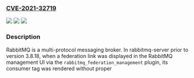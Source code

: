 ### [CVE-2021-32719](https://cve.mitre.org/cgi-bin/cvename.cgi?name=CVE-2021-32719)
![](https://img.shields.io/static/v1?label=Product&message=rabbitmq-server&color=blue)
![](https://img.shields.io/static/v1?label=Version&message=n%2Fa&color=blue)
![](https://img.shields.io/static/v1?label=Vulnerability&message=CWE-80%3A%20Improper%20Neutralization%20of%20Script-Related%20HTML%20Tags%20in%20a%20Web%20Page%20(Basic%20XSS)&color=brighgreen)

### Description

RabbitMQ is a multi-protocol messaging broker. In rabbitmq-server prior to version 3.8.18, when a federation link was displayed in the RabbitMQ management UI via the `rabbitmq_federation_management` plugin, its consumer tag was rendered without proper <script> tag sanitization. This potentially allows for JavaScript code execution in the context of the page. The user must be signed in and have elevated permissions (manage federation upstreams and policies) for this to occur. The vulnerability is patched in RabbitMQ 3.8.18. As a workaround, disable the `rabbitmq_federation_management` plugin and use [CLI tools](https://www.rabbitmq.com/cli.html) instead.

### POC

#### Reference
- https://herolab.usd.de/security-advisories/usd-2021-0011/

#### Github
No GitHub POC found.

